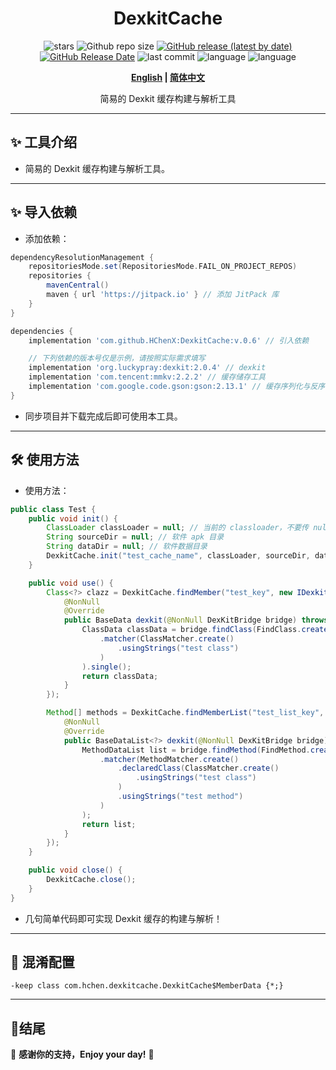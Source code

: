 <div align="center">
<h1>DexkitCache</h1>

![stars](https://img.shields.io/github/stars/HChenX/DexkitCache?style=flat)
![Github repo size](https://img.shields.io/github/repo-size/HChenX/DexkitCache)
[![GitHub release (latest by date)](https://img.shields.io/github/v/release/HChenX/DexkitCache)](https://github.com/HChenX/DexkitCache/releases)
[![GitHub Release Date](https://img.shields.io/github/release-date/HChenX/DexkitCache)](https://github.com/HChenX/DexkitCache/releases)
![last commit](https://img.shields.io/github/last-commit/HChenX/DexkitCache?style=flat)
![language](https://img.shields.io/badge/language-java-purple)
![language](https://img.shields.io/badge/language-aidl-purple)

<p><b><a href="README-en.md">English</a> | <a href="README.md">简体中文</a></b></p>
<p>简易的 Dexkit 缓存构建与解析工具</p>
</div>

---

## ✨ 工具介绍

- 简易的 Dexkit 缓存构建与解析工具。

---

## ✨ 导入依赖

- 添加依赖：

```groovy
dependencyResolutionManagement {
    repositoriesMode.set(RepositoriesMode.FAIL_ON_PROJECT_REPOS)
    repositories {
        mavenCentral()
        maven { url 'https://jitpack.io' } // 添加 JitPack 库
    }
}

dependencies {
    implementation 'com.github.HChenX:DexkitCache:v.0.6' // 引入依赖

    // 下列依赖的版本号仅是示例，请按照实际需求填写
    implementation 'org.luckypray:dexkit:2.0.4' // dexkit
    implementation 'com.tencent:mmkv:2.2.2' // 缓存储存工具
    implementation 'com.google.code.gson:gson:2.13.1' // 缓存序列化与反序列化工具
}
```

- 同步项目并下载完成后即可使用本工具。

---

## 🛠 使用方法

- 使用方法：

```java
public class Test {
    public void init() {
        ClassLoader classLoader = null; // 当前的 classloader，不要传 null，仅演示
        String sourceDir = null; // 软件 apk 目录
        String dataDir = null; // 软件数据目录
        DexkitCache.init("test_cache_name", classLoader, sourceDir, dataDir); // 初始化工具
    }

    public void use() {
        Class<?> clazz = DexkitCache.findMember("test_key", new IDexkit() {
            @NonNull
            @Override
            public BaseData dexkit(@NonNull DexKitBridge bridge) throws ReflectiveOperationException {
                ClassData classData = bridge.findClass(FindClass.create()
                    .matcher(ClassMatcher.create()
                        .usingStrings("test class")
                    )
                ).single();
                return classData;
            }
        });

        Method[] methods = DexkitCache.findMemberList("test_list_key", new IDexkitList() {
            @NonNull
            @Override
            public BaseDataList<?> dexkit(@NonNull DexKitBridge bridge) throws ReflectiveOperationException {
                MethodDataList list = bridge.findMethod(FindMethod.create()
                    .matcher(MethodMatcher.create()
                        .declaredClass(ClassMatcher.create()
                            .usingStrings("test class")
                        )
                        .usingStrings("test method")
                    )
                );
                return list;
            }
        });
    }

    public void close() {
        DexkitCache.close();
    }
}
```

- 几句简单代码即可实现 Dexkit 缓存的构建与解析！

---

## 🌟 混淆配置

```text
-keep class com.hchen.dexkitcache.DexkitCache$MemberData {*;}
```

---

## 🎉结尾

💖 **感谢你的支持，Enjoy your day!** 🚀
